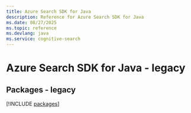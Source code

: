 ```yaml
---
title: Azure Search SDK for Java
description: Reference for Azure Search SDK for Java
ms.date: 08/27/2025
ms.topic: reference
ms.devlang: java
ms.service: cognitive-search
---
```

# Azure Search SDK for Java - legacy
## Packages - legacy
[!INCLUDE [packages](search-index.md)]